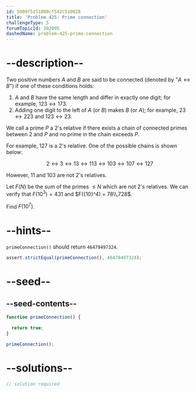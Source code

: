 ```yaml
---
id: 5900f5151000cf542c510028
title: 'Problem 425: Prime connection'
challengeType: 5
forumTopicId: 302095
dashedName: problem-425-prime-connection
---
```


# --description--

Two positive numbers $A$ and $B$ are said to be connected (denoted by "$A ↔ B$") if one of these conditions holds:

1. $A$ and $B$ have the same length and differ in exactly one digit; for example, $123 ↔ 173$.
2. Adding one digit to the left of $A$ (or $B$) makes $B$ (or $A$); for example, $23 ↔ 223$ and $123 ↔ 23$.

We call a prime $P$ a 2's relative if there exists a chain of connected primes between 2 and $P$ and no prime in the chain exceeds $P$.

For example, 127 is a 2's relative. One of the possible chains is shown below:

$$2 ↔ 3 ↔ 13 ↔ 113 ↔ 103 ↔ 107 ↔ 127$$

However, 11 and 103 are not 2's relatives.

Let $F(N)$ be the sum of the primes $≤ N$ which are not 2's relatives. We can verify that $F({10}^3) = 431$ and $F({10}^4) = 78\\,728$.

Find $F({10}^7)$.

# --hints--

`primeConnection()` should return `46479497324`.

```js
assert.strictEqual(primeConnection(), 46479497324);
```

# --seed--

## --seed-contents--

```js
function primeConnection() {

  return true;
}

primeConnection();
```

# --solutions--

```js
// solution required
```
